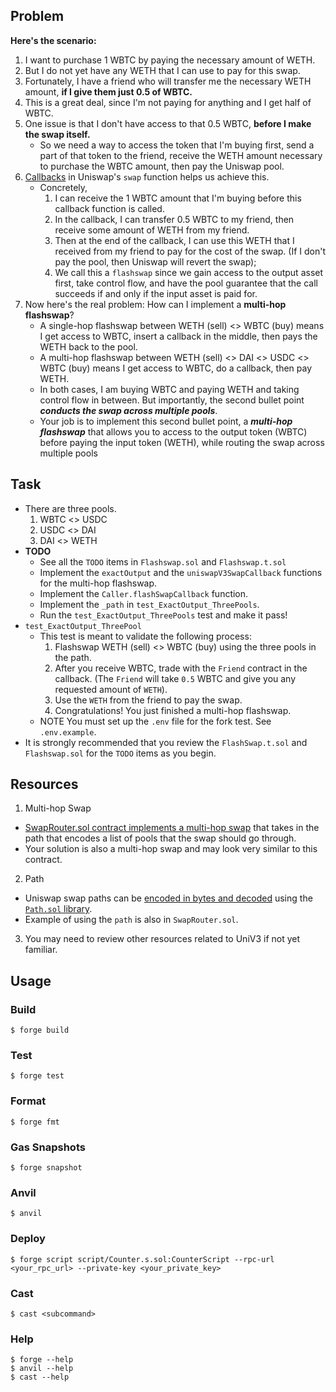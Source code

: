 ## Problem

**Here's the scenario:**
1. I want to purchase 1 WBTC by paying the necessary amount of WETH.
2. But I do not yet have any WETH that I can use to pay for this swap. 
3. Fortunately, I have a friend who will transfer me the necessary WETH amount, **if I give them just 0.5 of WBTC.** 
4. This is a great deal, since I'm not paying for anything and I get half of WBTC.
5. One issue is that I don't have access to that 0.5 WBTC, **before I make the swap itself.**
    - So we need a way to access the token that I'm buying first, send a part of that token to the friend, receive the WETH amount necessary to purchase the WBTC amount, then pay the Uniswap pool. 
6. [Callbacks](https://github.com/Uniswap/v3-core/blob/main/contracts/UniswapV3Pool.sol#L776) in Uniswap's `swap` function helps us achieve this.
    - Concretely, 
        1. I can receive the 1 WBTC amount that I'm buying before this callback function is called.
        2. In the callback, I can transfer 0.5 WBTC to my friend, then receive some amount of WETH from my friend. 
        3. Then at the end of the callback, I can use this WETH that I received from my friend to pay for the cost of the
        swap. (If I don't pay the pool, then Uniswap will revert the swap);
        4. We call this a `flashswap` since we gain access to the output asset first, take control flow, and have the pool guarantee that the call succeeds if and only if the input asset is paid for.
7. Now here's the real problem: How can I implement a **multi-hop flashswap**?
    - A single-hop flashswap between WETH (sell) <> WBTC (buy) means I get access to WBTC, insert a callback in the middle, then pays the WETH back to the pool. 
    - A multi-hop flashswap between WETH (sell) <> DAI <> USDC <> WBTC (buy) means I get access to WBTC, do a callback, then pay WETH. 
    - In both cases, I am buying WBTC and paying WETH and taking control flow in between. But importantly, the second bullet point ***conducts the swap across multiple pools***. 
    - Your job is to implement this second bullet point, a ***multi-hop flashswap*** that allows you to access to the output token (WBTC) before paying the input token (WETH), while routing the swap across multiple pools

## Task
- There are three pools.
    1. WBTC <> USDC
    2. USDC <> DAI 
    3. DAI <> WETH
- **TODO**
    - See all the `TODO` items in `Flashswap.sol` and `Flashswap.t.sol` 
    - Implement the `exactOutput` and the `uniswapV3SwapCallback` functions for the multi-hop flashswap. 
    - Implement the `Caller.flashSwapCallback` function.  
    - Implement the `_path` in `test_ExactOutput_ThreePools`. 
    - Run the `test_ExactOutput_ThreePools` test and make it pass!
- `test_ExactOutput_ThreePool` 
    - This test is meant to validate the following process:
        1. Flashswap WETH (sell) <> WBTC (buy) using the three pools in the path.
        2. After you receive WBTC, trade with the `Friend` contract in the callback. (The `Friend` will take `0.5` WBTC and give you any requested amount of `WETH`). 
        3. Use the `WETH` from the friend to pay the swap. 
        4. Congratulations! You just finished a multi-hop flashswap. 
    - NOTE You must set up the `.env` file for the fork test. See `.env.example`.
- It is strongly recommended that you review the `FlashSwap.t.sol` and `Flashswap.sol` for the `TODO` items as you begin.

## Resources
1. Multi-hop Swap
- [SwapRouter.sol contract implements a multi-hop swap](https://github.com/Uniswap/v3-periphery/blob/697c2474757ea89fec12a4e6db16a574fe259610/contracts/SwapRouter.sol#L57-L84) that takes in the path that encodes a list of pools that the swap should go through.
- Your solution is also a multi-hop swap and may look very similar to this contract. 
2. Path
- Uniswap swap paths can be [encoded in bytes and decoded](https://uniswapv3book.com/milestone_4/path.html?highlight=path#swap-path) using the [`Path.sol` library](https://github.com/Uniswap/v3-periphery/blob/697c2474757ea89fec12a4e6db16a574fe259610/contracts/libraries/Path.sol). 
- Example of using the `path` is also in `SwapRouter.sol`. 
3. You may need to review other resources related to UniV3 if not yet familiar.

## Usage

### Build

```shell
$ forge build
```

### Test

```shell
$ forge test
```

### Format

```shell
$ forge fmt
```

### Gas Snapshots

```shell
$ forge snapshot
```

### Anvil

```shell
$ anvil
```

### Deploy

```shell
$ forge script script/Counter.s.sol:CounterScript --rpc-url <your_rpc_url> --private-key <your_private_key>
```

### Cast

```shell
$ cast <subcommand>
```

### Help

```shell
$ forge --help
$ anvil --help
$ cast --help
```
